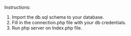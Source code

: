 Instructions:

1. Import the db.sql schema to your database.
2. Fill in the connection.php file with your db credentials.
3. Run php server on Index.php file.
